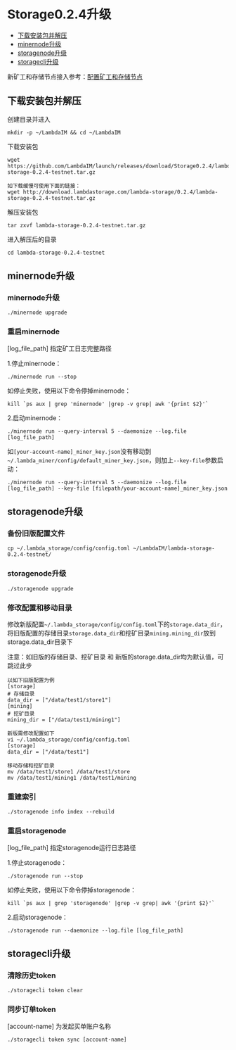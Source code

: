 # Storage0.2.4升级

* [下载安装包并解压](#下载安装包并解压)
* [minernode升级](#minernode升级)
* [storagenode升级](#storagenode升级)
* [storagecli升级](#storagecli升级)

新矿工和存储节点接入参考：[配置矿工和存储节点](Testnet-Miner-Guide.md)

## 下载安装包并解压
创建目录并进入 
```
mkdir -p ~/LambdaIM && cd ~/LambdaIM
```
下载安装包
```
wget https://github.com/LambdaIM/launch/releases/download/Storage0.2.4/lambda-storage-0.2.4-testnet.tar.gz

如下载缓慢可使用下面的链接：
wget http://download.lambdastorage.com/lambda-storage/0.2.4/lambda-storage-0.2.4-testnet.tar.gz
```
解压安装包
```
tar zxvf lambda-storage-0.2.4-testnet.tar.gz
```
进入解压后的目录
```
cd lambda-storage-0.2.4-testnet
```

## minernode升级
### minernode升级
``` 
./minernode upgrade
```

### 重启minernode
[log_file_path] 指定矿工日志完整路径

1.停止minernode：
```
./minernode run --stop
```
如停止失败，使用以下命令停掉minernode：
```
kill `ps aux | grep 'minernode' |grep -v grep| awk '{print $2}'`
```
2.启动minernode：
```
./minernode run --query-interval 5 --daemonize --log.file [log_file_path]
```

如`[your-account-name]_miner_key.json`没有移动到`~/.lambda_miner/config/default_miner_key.json`，则加上`--key-file`参数启动：
```
./minernode run --query-interval 5 --daemonize --log.file [log_file_path] --key-file [filepath/your-account-name]_miner_key.json
```

## storagenode升级
### 备份旧版配置文件
``` 
cp ~/.lambda_storage/config/config.toml ~/LambdaIM/lambda-storage-0.2.4-testnet/
```
### storagenode升级
``` 
./storagenode upgrade
```

### 修改配置和移动目录
修改新版配置`~/.lambda_storage/config/config.toml`下的`storage.data_dir`，将旧版配置的存储目录`storage.data_dir`和挖矿目录`mining.mining_dir`放到storage.data_dir目录下

注意：如旧版的存储目录、挖矿目录 和 新版的storage.data_dir均为默认值，可跳过此步

``` 
以如下旧版配置为例
[storage]
# 存储目录
data_dir = ["/data/test1/store1"]
[mining]
# 挖矿目录
mining_dir = ["/data/test1/mining1"]

新版需修改配置如下
vi ~/.lambda_storage/config/config.toml
[storage]
data_dir = ["/data/test1"]

移动存储和挖矿目录
mv /data/test1/store1 /data/test1/store
mv /data/test1/mining1 /data/test1/mining
```

### 重建索引
``` 
./storagenode info index --rebuild
```

### 重启storagenode
[log_file_path] 指定storagenode运行日志路径

1.停止storagenode：
```
./storagenode run --stop
```
如停止失败，使用以下命令停掉storagenode：
```
kill `ps aux | grep 'storagenode' |grep -v grep| awk '{print $2}'`
```

2.启动storagenode：
```
./storagenode run --daemonize --log.file [log_file_path]
```

## storagecli升级
### 清除历史token
``` 
./storagecli token clear
```

### 同步订单token  
[account-name] 为发起买单账户名称
```
./storagecli token sync [account-name]
```


